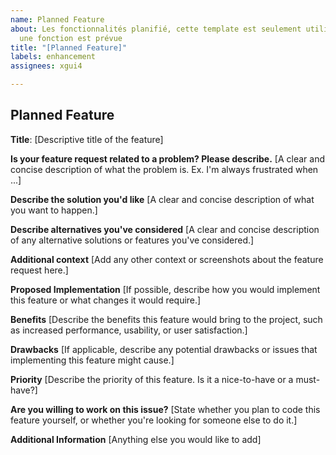 ```yaml
---
name: Planned Feature
about: Les fonctionnalités planifié, cette template est seulement utiliser lorsque
  une fonction est prévue
title: "[Planned Feature]"
labels: enhancement
assignees: xgui4

---
```


## Planned Feature

**Title**: [Descriptive title of the feature]

**Is your feature request related to a problem? Please describe.**
[A clear and concise description of what the problem is. Ex. I'm always frustrated when ...]

**Describe the solution you'd like**
[A clear and concise description of what you want to happen.]

**Describe alternatives you've considered**
[A clear and concise description of any alternative solutions or features you've considered.]

**Additional context**
[Add any other context or screenshots about the feature request here.]

**Proposed Implementation**
[If possible, describe how you would implement this feature or what changes it would require.]

**Benefits**
[Describe the benefits this feature would bring to the project, such as increased performance, usability, or user satisfaction.]

**Drawbacks**
[If applicable, describe any potential drawbacks or issues that implementing this feature might cause.]

**Priority**
[Describe the priority of this feature. Is it a nice-to-have or a must-have?]

**Are you willing to work on this issue?**
[State whether you plan to code this feature yourself, or whether you're looking for someone else to do it.]

**Additional Information**
[Anything else you would like to add]

